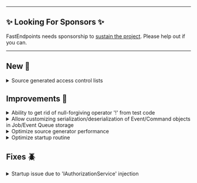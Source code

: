 
---

## ✨ Looking For Sponsors ✨

FastEndpoints needs sponsorship to [sustain the project](https://github.com/FastEndpoints/FastEndpoints/issues/449). Please help out if you can.

---

<!-- <details><summary>title text</summary></details> -->

## New 🎉

<details><summary>Source generated access control lists</summary>

Todo: update doc page and link from here.

</details>

## Improvements 🚀

<details><summary>Ability to get rid of null-forgiving operator '!' from test code</summary>

The `TestResult<TResponse>.Result` property is no longer a nullable property. This change enables us to get rid of the null-forgiving operator `!` from our integration test code.
Existing test code wouldn't have to change. You just don't need to use the `!` to hide the compiler warnings anymore. If/when the value of the property is actually `null`, the tests will 
just fail with a NRE, which is fine in the context of test code.

</details>

<details><summary>Allow customizing serialization/deserialization of Event/Command objects in Job/Event Queue storage</summary>

Todo: update doc page and link from here.
Ref: https://github.com/FastEndpoints/FastEndpoints/issues/480

</details>

<details><summary>Optimize source generator performance</summary>

The type discovery generator is now highly efficient and only generates the source when any of the target types changes or new ones are added.

</details>

<details><summary>Optimize startup routine</summary>

Authorization policy building is moved to the `MapFastEndpoints` stage avoiding the need to iterate the discovered endpoint collection twice. This also avoids any potential race conditions due to different middleware pipeline config/ordering edge cases.

</details>

## Fixes 🪲

<details><summary>Startup issue due to 'IAuthorizationService' injection</summary>

v5.16 had introduced a bug of not being able to inject `IAuthorizationService` into endpoint classes, which has now been fixed.

</details>

<!-- ## Breaking Changes ⚠️ -->